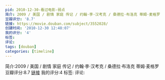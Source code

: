 ```yaml
---
pid: 2010-12-30-看过电影-弱点
简介: 2009 / 美国 / 剧情 家庭 传记 / 约翰·李·汉考克 / 桑德拉·布洛克 蒂姆·麦格罗
豆瓣评分: '8.7'
链接: https://movie.douban.com/subject/3552028/
创建时间: '2010-12-30 12:48:07'
我的评分: '4'
标签:
评论:
tags: [douban]
categories: [timeline]
---
```

简介:2009 / 美国 / 剧情 家庭 传记 / 约翰·李·汉考克 / 桑德拉·布洛克 蒂姆·麦格罗
豆瓣评分:8.7
[链接](https://movie.douban.com/subject/3552028/)
我的评分:4
标签:
评论:
